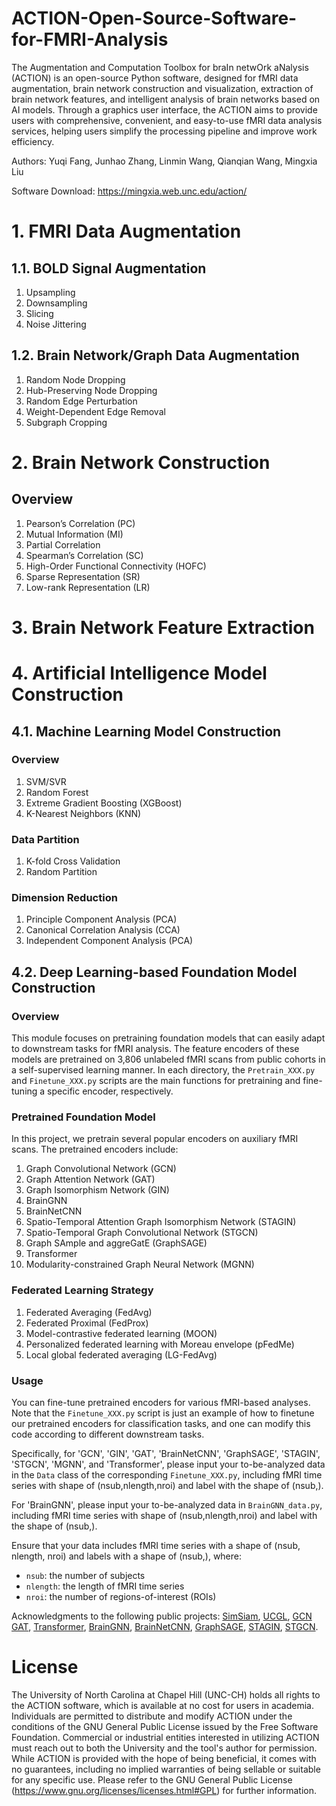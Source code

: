 # ACTION-Open-Source-Software-for-FMRI-Analysis

The Augmentation and Computation Toolbox for braIn netwOrk aNalysis (ACTION) is an open-source Python software, designed for fMRI data augmentation, brain network construction and visualization, extraction of brain network features, and intelligent analysis of brain networks based on AI models. 
Through a graphics user interface, the ACTION aims to provide users with comprehensive, convenient, and easy-to-use fMRI data analysis services, helping users simplify the processing pipeline and improve work efficiency.

Authors: Yuqi Fang, Junhao Zhang, Linmin Wang, Qianqian Wang, Mingxia Liu

Software Download: https://mingxia.web.unc.edu/action/

# 1. FMRI Data Augmentation
## 1.1. BOLD Signal Augmentation 

1. Upsampling
2. Downsampling
3. Slicing
4. Noise Jittering
 
## 1.2. Brain Network/Graph Data Augmentation

1. Random Node Dropping
2. Hub-Preserving Node Dropping
3. Random Edge Perturbation
4. Weight-Dependent Edge Removal
5. Subgraph Cropping

# 2. Brain Network Construction

## Overview

1. Pearson’s Correlation (PC)
2. Mutual Information (MI)
3. Partial Correlation
4. Spearman’s Correlation (SC)
5. High-Order Functional Connectivity (HOFC)
6. Sparse Representation (SR)
7. Low-rank Representation (LR)

# 3. Brain Network Feature Extraction

# 4. Artificial Intelligence Model Construction

## 4.1. Machine Learning Model Construction 
  
### Overview

1. SVM/SVR  
2. Random Forest  
3. Extreme Gradient Boosting (XGBoost)  
4. K-Nearest Neighbors (KNN)

### Data Partition
1. K-fold Cross Validation
2. Random Partition

### Dimension Reduction
1. Principle Component Analysis (PCA)
2. Canonical Correlation Analysis (CCA)
3. Independent Component Analysis (PCA)

## 4.2. Deep Learning-based Foundation Model Construction
### Overview

This module focuses on pretraining foundation models that can easily adapt to downstream tasks for fMRI analysis. 
The feature encoders of these models are pretrained on 3,806 unlabeled fMRI scans from public cohorts in a self-supervised learning manner. 
In each directory, the `Pretrain_XXX.py` and `Finetune_XXX.py` scripts are the main functions for pretraining and fine-tuning a specific encoder, respectively.

### Pretrained Foundation Model

In this project, we pretrain several popular encoders on auxiliary fMRI scans. The pretrained encoders include:

1. Graph Convolutional Network (GCN)
2. Graph Attention Network (GAT)
3. Graph Isomorphism Network (GIN)
4. BrainGNN
5. BrainNetCNN
6. Spatio-Temporal Attention Graph Isomorphism Network (STAGIN)
7. Spatio-Temporal Graph Convolutional Network (STGCN)
8. Graph SAmple and aggreGatE (GraphSAGE) 
9. Transformer
10. Modularity-constrained Graph Neural Network (MGNN)

### Federated Learning Strategy
1. Federated Averaging (FedAvg)
2. Federated Proximal (FedProx)
3. Model-contrastive federated learning (MOON)
4. Personalized federated learning with Moreau envelope (pFedMe)
5. Local global federated averaging (LG-FedAvg)

### Usage
You can fine-tune pretrained encoders for various fMRI-based analyses.
Note that the `Finetune_XXX.py` script is just an example of how to finetune our pretrained encoders for classification tasks, and one can modify this code according to different downstream tasks.

Specifically, for 'GCN', 'GIN', 'GAT', 'BrainNetCNN', 'GraphSAGE', 'STAGIN', 'STGCN', 'MGNN', and 'Transformer', 
please input your to-be-analyzed data in the `Data` class of the corresponding `Finetune_XXX.py`,
including fMRI time series with shape of (nsub,nlength,nroi) and label with the shape of (nsub,).

For 'BrainGNN', please input your to-be-analyzed data in `BrainGNN_data.py`,
including fMRI time series with shape of (nsub,nlength,nroi) and label with the shape of (nsub,).

Ensure that your data includes fMRI time series with a shape of (nsub, nlength, nroi) and labels with a shape of (nsub,), where:
- `nsub`: the number of subjects
- `nlength`: the length of fMRI time series
- `nroi`: the number of regions-of-interest (ROIs)
 

Acknowledgments to the following public projects:
[SimSiam](https://github.com/facebookresearch/simsiam),
[UCGL](https://github.com/mxliu/Unsupervised-Contrastive-Graph-Learning),
[GCN](https://github.com/tkipf/gcn)
[GAT](https://github.com/gordicaleksa/pytorch-GAT),
[Transformer](https://github.com/gordicaleksa/pytorch-original-transformer/tree/main),
[BrainGNN](https://github.com/xxlya/BrainGNN_Pytorch),
[BrainNetCNN](https://github.com/nicofarr/brainnetcnnVis_pytorch/tree/master),
[GraphSAGE](https://github.com/williamleif/graphsage-simple),
[STAGIN](https://github.com/egyptdj/stagin),
[STGCN](https://github.com/sgadgil6/cnslab_fmri).


# License
The University of North Carolina at Chapel Hill (UNC-CH) holds all rights to the ACTION software, which is available at no cost for users in academia. 
Individuals are permitted to distribute and modify ACTION under the conditions of the GNU General Public License issued by the Free Software Foundation. 
Commercial or industrial entities interested in utilizing ACTION must reach out to both the University and the tool's author for permission. 
While ACTION is provided with the hope of being beneficial, it comes with no guarantees, including no implied warranties of being sellable or suitable for any specific use. 
Please refer to the GNU General Public License (https://www.gnu.org/licenses/licenses.html#GPL) for further information. 
